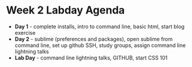 # Week 2 Labday Agenda

* **Day 1** - complete installs, intro to command line, basic html, start blog exercise
* **Day 2** - sublime (preferences and packages), open sublime from command line, set up github SSH, study groups, assign command line lightning talks
* **Lab Day** - command line lightning talks, GITHUB, start CSS 101 




